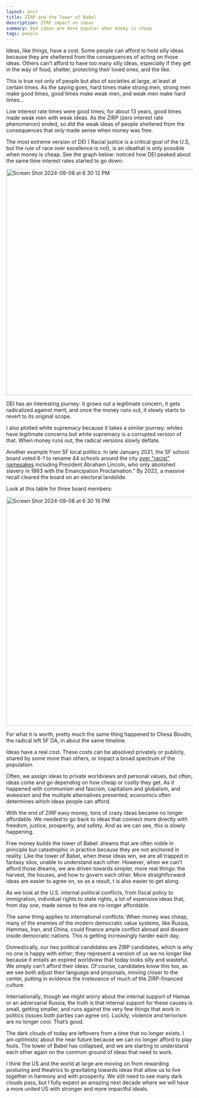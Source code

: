 ```yaml
---
layout: post
title: ZIRP and the Tower of Babel
description: ZIRP impact on ideas
summary: Bad ideas are more popular when money is cheap
tags: people 
---
```



Ideas, like things, have a cost. Some people can afford to hold silly ideas because they are sheltered from the consequences of acting on those ideas. Others can’t afford to have too many silly ideas, especially if they get in the way of food, shelter, protecting their loved ones, and the like. 

This is true not only of people but also of societies at large, at least at certain times. As the saying goes, hard times make strong men, strong men make good times, good times make weak men, and weak men make hard times… 

Low interest rate times were good times; for about 13 years, good times made weak men with weak ideas. As the ZIRP (zero interest rate phenomenon) ended, so did the weak ideas of people sheltered from the consequences that only made sense when money was free.

The most extreme version of DEI ( Racial justice is a critical goal of the U.S, but the rule of race over excellence is not), is an ideathat is only possible when money is cheap. See the graph below: noticed how DEI peaked about the same time interest rates started to go down:

<img width="610" alt="Screen Shot 2024-09-08 at 6 30 12 PM" src="https://github.com/user-attachments/assets/5f467a82-bfa3-4ce5-9f50-66935f7b253c">

DEI has an interesting journey: it grows out a legitimate concern, it gets radicalized against merit, and once the money runs out, it slowly starts to revert to its original scope. 

I also plotted white supremacy because it takes a similar journey: whites have legitimate concerns but white supremacy is a corrupted version of that. When money runs out, the radical versions slowly deflate. 


Another example from SF local politics: In late January 2021, the  SF school board voted 6-1 to rename 44 schools around the city [over “racist” namesakes](https://californiaglobe.com/section-2/san-francisco-school-board-votes-to-change-names-of-44-schools-over-racist-namesakes/) including President Abraham Lincoln, who  only abolished slavery in 1863 with the Emancipation Proclamation.” By 2022, a massive recall cleared the board on an electoral landslide.

Look at this table for three board members:

<img width="617" alt="Screen Shot 2024-09-08 at 6 30 19 PM" src="https://github.com/user-attachments/assets/61156ab2-0586-4d26-a0e9-8f76205380e9">


For what it is worth, pretty much the same thing happened to Chesa Boudin, the radical left SF DA, in about the same timeline.

Ideas have a real cost. These costs can be absolved privately or publicly, shared by some more than others, or impact a broad spectrum of the population.

 Often, we assign ideas to private worldviews and personal values, but often, ideas come and go depending on how cheap or costly they get.  As it happened with communism and fascism, capitalism and globalism, and wokesism and the multiple alternatives presented, economics often determines which ideas people can afford.

 
With the end of ZIRP easy money, tons of crazy ideas became no longer affordable. We needed to go back to ideas that connect more directly with freedom, justice, prosperity, and safety. And as we can see, this is slowly happening.

Free money builds the tower of Babel: dreams that are often noble in principle but catastrophic in practice because they are not anchored in reality. Like the tower of Babel, when these ideas win, we are all trapped in fantasy silos, unable to understand each other. However, when we can’t afford those dreams, we are driven towards  simpler, more real things: the  harvest, the houses, and how to govern each other. More straightforward ideas are easier to agree on, so as a result, t is also easier to get along. 


 
As we look at the U.S. internal political conflicts, from fiscal policy to immigration, individual rights to state rights, a lot of expensive ideas that, from day one, made sense to few are no longer affordable. 

The same thing applies to international conflicts: When money was cheap, many of the enemies of the modern democratic value systems, like Russia, Hammas, Iran, and China,  could finance ample conflict abroad and dissent inside democratic nations. This is getting increasingly harder each day. 

Domestically, our two political candidates are ZIRP candidates, which is why no one is happy with either; they represent a version of us we no longer like because it entails an expired worldview that today looks silly and wasteful. We simply can’t afford their ideas. Of course, candidates know this too, as we see both adjust their language and proposals, moving closer to the center, putting in evidence the irrelevance of much of the ZIRP-financed culture. 

Internationally, though we might worry about the internal support of Hamas or an adversarial Russia, the truth is that internal support for these causes is small, getting smaller, and runs against the very few things that work in politics (issues both parties can agree on). Luckily, violence and  terrorism  are no longer cool. That’s good.  


 
The dark clouds of today are leftovers from a time that no longer exists. I am optimistic about the near future because we can no longer afford to play fools. The tower of Babel has collapsed, and we are starting to understand each other again on the common ground of ideas that need to work. 


I think the US and the world at large are moving on from rewarding posturing and theatrics to gravitating towards ideas that allow us to live together in harmony and with prosperity. We still need to see many dark clouds pass, but I fully expect an amazing next decade where we will have a more united US with stronger and more impactful ideals. 
